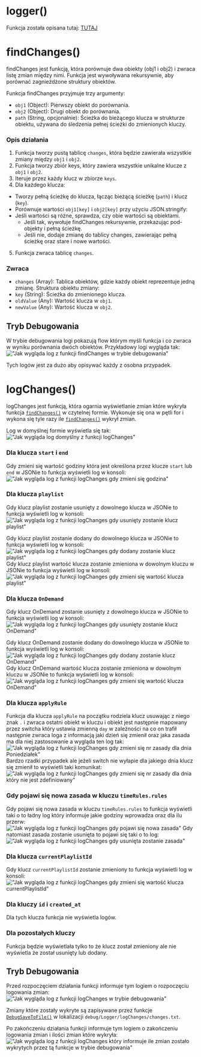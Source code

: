 # logger()
Funkcja została opisana tutaj: [TUTAJ](https://github.com/PFilip08/elektron-radio-player/blob/master/docs/Logger.md)
# findChanges()
findChanges jest funkcją, która porównuje dwa obiekty (obj1 i obj2) i zwraca listę zmian między nimi. Funkcja jest wywoływana rekursywnie, aby porównać zagnieżdżone struktury obiektów.

Funkcja findChanges przyjmuje trzy argumenty:

- `obj1` (Object): Pierwszy obiekt do porównania.
- `obj2` (Object): Drugi obiekt do porównania.
- `path` (String, opcjonalnie): Ścieżka do bieżącego klucza w strukturze obiektu, używana do śledzenia pełnej ścieżki do zmienionych kluczy.
### Opis działania
1. Funkcja tworzy pustą tablicę `changes`, która będzie zawierała wszystkie zmiany między `obj1` i `obj2`.
2. Funkcja tworzy zbiór keys, który zawiera wszystkie unikalne klucze z `obj1` i `obj2`.
3. Iteruje przez każdy klucz w zbiorze `keys`.
4. Dla każdego klucza:
 - Tworzy pełną ścieżkę do klucza, łącząc bieżącą ścieżkę (`path`) i klucz (`key`).
 - Porównuje wartości `obj1[key]` i `obj2[key]` przy użyciu JSON.stringify:
 - Jeśli wartości są różne, sprawdza, czy obie wartości są obiektami.
   - Jeśli tak, wywołuje findChanges rekursywnie, przekazując pod-objekty i pełną ścieżkę.
   - Jeśli nie, dodaje zmianę do tablicy changes, zawierając pełną ścieżkę oraz stare i nowe wartości.
5. Funkcja zwraca tablicę `changes`.
### Zwraca
- `changes` (Array): Tablica obiektów, gdzie każdy obiekt reprezentuje jedną zmianę. Struktura obiektu zmiany:
 - `key` (String): Ścieżka do zmienionego klucza.
 - `oldValue` (Any): Wartość klucza w `obj1`.
 - `newValue` (Any): Wartość klucza w `obj2`.
## Tryb Debugowania
W trybie debugowania logi pokazują flow którym myśli funkcja i co zwraca w wyniku porównania dwóch obiektów. Przykładowy logi wygląda tak:
!["Jak wygląda log z funkcji findChanges w trybie debugowania"](https://i.imgur.com/ZzZi3RL.png)

Tych logów jest za dużo aby opisywać każdy z osobna przypadek.
# logChanges()
logChanges jest funkcją, która ogarnia wyświetlanie zmian które wykryła funkcja [`findChanges()`](https://github.com/PFilip08/elektron-radio-player/blob/master/docs/Dokumentacja%20Funkcji/Logger.js.md#findchanges) w czytelnej formie. Wykonuje się ona w pętli for i wykona się tyle razy ile [`findChanges()`](https://github.com/PFilip08/elektron-radio-player/blob/master/docs/Dokumentacja%20Funkcji/Logger.js.md#findchanges) wykrył zmian.

Log w domyślnej formie wyświetla się tak:
!["Jak wygląda log domyślny z funkcji logChanges"](https://i.imgur.com/9y6FaPV.png)
### Dla klucza `start` i `end`
Gdy zmieni się wartość godziny która jest określona przez klucze `start` lub `end` w JSONie to funkcja wyświetli log w konsoli:
!["Jak wygląda log z funkcji logChanges gdy zmieni się godzina"](https://i.imgur.com/yC9EYZI.png)

### Dla klucza `playlist`
Gdy klucz playlist zostanie usunięty z dowolnego klucza w JSONie to funkcja wyświetli log w konsoli:
!["Jak wygląda log z funkcji logChanges gdy usunięty zostanie klucz playlist"](https://i.imgur.com/8YxXf4R.png)

Gdy klucz playlist zostanie dodany do dowolnego klucza w JSONie to funkcja wyświetli log w konsoli:
!["Jak wygląda log z funkcji logChanges gdy dodany zostanie klucz playlist"](https://i.imgur.com/vCBV2gg.png)
Gdy klucz playlist wartość klucza zostanie zmieniona w dowolnym kluczu w JSONie to funkcja wyświetli log w konsoli:
!["Jak wygląda log z funkcji logChanges gdy zmieni się wartość klucza playlist"](https://i.imgur.com/Sr5LEby.png)
### Dla klucza `OnDemand`
Gdy klucz OnDemand zostanie usunięty z dowolnego klucza w JSONie to funkcja wyświetli log w konsoli:
!["Jak wygląda log z funkcji logChanges gdy usunięty zostanie klucz OnDemand"](https://i.imgur.com/0lHEohZ.png)

Gdy klucz OnDemand zostanie dodany do dowolnego klucza w JSONie to funkcja wyświetli log w konsoli:
!["Jak wygląda log z funkcji logChanges gdy dodany zostanie klucz OnDemand"](https://i.imgur.com/sug4Wfv.png)
Gdy klucz OnDemand wartość klucza zostanie zmieniona w dowolnym kluczu w JSONie to funkcja wyświetli log w konsoli:
!["Jak wygląda log z funkcji logChanges gdy zmieni się wartość klucza OnDemand"](https://i.imgur.com/1Q4AktC.png)
### Dla klucza `applyRule`
Funkcja dla klucza `applyRule` na początku rodziela klucz usuwając z niego znak `.` i zwraca ostatni obiekt w kluczu i obiekt jest następnie mapowany przez switcha który ustawia zmienną `day` w zależności na co on trafił następnie zwraca loga z informacją jaki dzień się zmienił oraz jaka zasada ma dla niej zastosowanie a wygląda ten log tak:
!["Jak wygląda log z funkcji logChanges gdy zmieni się nr zasady dla dnia Poniedziałek"](https://i.imgur.com/BwzEwsb.png)
Bardzo rzadki przypadek ale jeżeli switch nie wyłapie dla jakiego dnia klucz się zmienił to wyświetli taki komunikat:
!["Jak wygląda log z funkcji logChanges gdy zmieni się nr zasady dla dnia który nie jest zdefiniowany"](https://i.imgur.com/CCyWD2A.png)
### Gdy pojawi się nowa zasada w kluczu `timeRules.rules`
Gdy pojawi się nowa zasada w kluczu `timeRules.rules` to funkcja wyświetli taki o to ładny log który informuje jakie godziny wprowadza oraz dla ilu przerw:
!["Jak wygląda log z funkcji logChanges gdy pojawi się nowa zasada"](https://i.imgur.com/9YYfkzc.png)
Gdy natomiast zasada zostanie usunięta to pojawi się taki o to log:
!["Jak wygląda log z funkcji logChanges gdy usunięta zostanie zasada"](https://i.imgur.com/rq3wKJa.png)
### Dla klucza `currentPlaylistId`
Gdy klucz `currentPlaylistId` zostanie zmieniony to funkcja wyświetli log w konsoli:
!["Jak wygląda log z funkcji logChanges gdy zmieni się wartość klucza currentPlaylistId"](https://i.imgur.com/sXBWxHG.png)
### Dla kluczy `id` i `created_at`
Dla tych klucza funkcja nie wyświetla logów.
### Dla pozostałych kluczy
Funkcja będzie wyświetlała tylko to że klucz został zmieniony ale nie wyświetla że został usunięty lub dodany.

## Tryb Debugowania
Przed rozpoczęciem działania funkcji informuje tym logiem o rozpoczęciu logowania zmian:
!["Jak wygląda log z funkcji logChanges w trybie debugowania"](https://i.imgur.com/Aofi3J9.png)

Zmiany które zostały wykryte są zapisywane przez funkcje [`DebugSaveToFile()`](https://github.com/PFilip08/elektron-radio-player/blob/master/docs/Dokumentacja%20Funkcji/DebugMode.js.md#debugsavetofile) w lokalizacji `debug/Logger/logChanges/changes.txt`.

Po zakończeniu działania funkcji informuje tym logiem o zakończeniu logowania zmian i ilości zmian które wykryła:
!["Jak wygląda log z funkcji logChanges który informuje ile zmian zostało wykrytych przez tą funkcje w trybie debugowania"](https://i.imgur.com/FWuG4bP.png)